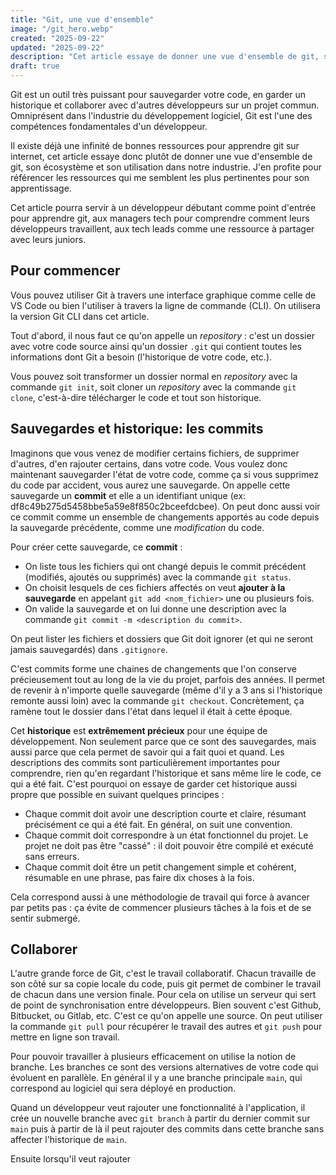 ```yaml
---
title: "Git, une vue d'ensemble"
image: "/git_hero.webp"
created: "2025-09-22"
updated: "2025-09-22"
description: "Cet article essaye de donner une vue d'ensemble de git, son écosystème et son utilisation dans notre industrie. J'en profite pour référencer les ressources qui me semblent les plus pertinentes pour son apprentissage."
draft: true
---
```


Git est un outil très puissant pour sauvegarder votre code, en garder un historique et collaborer avec d'autres développeurs sur un projet commun. Omniprésent dans l'industrie du développement logiciel, Git est l'une des compétences fondamentales d'un développeur.

Il existe déjà une infinité de bonnes ressources pour apprendre git sur internet, cet article essaye donc plutôt de donner une vue d'ensemble de git, son écosystème et son utilisation dans notre industrie. J'en profite pour référencer les ressources qui me semblent les plus pertinentes pour son apprentissage.

Cet article pourra servir à un développeur débutant comme point d'entrée pour apprendre git, aux managers tech pour comprendre comment leurs développeurs travaillent, aux tech leads comme une ressource à partager avec leurs juniors.

## Pour commencer

Vous pouvez utiliser Git à travers une interface graphique comme celle de VS Code ou bien l'utiliser à travers la ligne de commande (CLI). On utilisera la version Git CLI dans cet article.

Tout d'abord, il nous faut ce qu'on appelle un _repository_ : c'est un dossier avec votre code source ainsi qu'un dossier `.git` qui contient toutes les informations dont Git a besoin (l'historique de votre code, etc.).

Vous pouvez soit transformer un dossier normal en _repository_ avec la commande `git init`, soit cloner un _repository_ avec la commande `git clone`, c'est-à-dire télécharger le code et tout son historique.

## Sauvegardes et historique: les commits

Imaginons que vous venez de modifier certains fichiers, de supprimer d'autres, d'en rajouter certains, dans votre code. Vous voulez donc maintenant sauvegarder l'état de votre code, comme ça si vous supprimez du code par accident, vous aurez une sauvegarde. On appelle cette sauvegarde un **commit** et elle a un identifiant unique (ex: df8c49b275d5458bbe5a59e8f850c2bceefdcbee). On peut donc aussi voir ce commit comme un ensemble de changements apportés au code depuis la sauvegarde précédente, comme une _modification_ du code.

Pour créer cette sauvegarde, ce **commit** :

- On liste tous les fichiers qui ont changé depuis le commit précédent (modifiés, ajoutés ou supprimés) avec la commande `git status`.
- On choisit lesquels de ces fichiers affectés on veut **ajouter à la sauvegarde** en appelant `git add <nom_fichier>` une ou plusieurs fois.
- On valide la sauvegarde et on lui donne une description avec la commande `git commit -m <description du commit>`.

On peut lister les fichiers et dossiers que Git doit ignorer (et qui ne seront jamais sauvegardés) dans `.gitignore`.

C'est commits forme une chaines de changements que l'on conserve précieusement tout au long de la vie du projet, parfois des années. Il permet de revenir à n'importe quelle sauvegarde (même d'il y a 3 ans si l'historique remonte aussi loin) avec la commande `git checkout`. Concrètement, ça ramène tout le dossier dans l'état dans lequel il était à cette époque.

Cet **historique** est **extrêmement précieux** pour une équipe de développement. Non seulement parce que ce sont des sauvegardes, mais aussi parce que cela permet de savoir qui a fait quoi et quand. Les descriptions des commits sont particulièrement importantes pour comprendre, rien qu'en regardant l'historique et sans même lire le code, ce qui a été fait.
C'est pourquoi on essaye de garder cet historique aussi propre que possible en suivant quelques principes :

- Chaque commit doit avoir une description courte et claire, résumant précisément ce qui a été fait. En général, on suit une convention.
- Chaque commit doit correspondre à un état fonctionnel du projet. Le projet ne doit pas être "cassé" : il doit pouvoir être compilé et exécuté sans erreurs.
- Chaque commit doit être un petit changement simple et cohérent, résumable en une phrase, pas faire dix choses à la fois.

Cela correspond aussi à une méthodologie de travail qui force à avancer par petits pas : ça évite de commencer plusieurs tâches à la fois et de se sentir submergé.

## Collaborer

L'autre grande force de Git, c'est le travail collaboratif. Chacun travaille de son côté sur sa copie locale du code, puis git permet de combiner le travail de chacun dans une version finale.
Pour cela on utilise un serveur qui sert de point de synchronisation entre développeurs. Bien souvent c'est Github, Bitbucket, ou Gitlab, etc. C'est ce qu'on appelle une source.
On peut utiliser la commande `git pull` pour récupérer le travail des autres et `git push` pour mettre en ligne son travail.

Pour pouvoir travailler à plusieurs efficacement on utilise la notion de branche. Les branches ce sont des versions alternatives de votre code qui évoluent en parallèle.
En général il y a une branche principale `main`, qui correspond au logiciel qui sera déployé en production.

Quand un développeur veut rajouter une fonctionnalité à l'application, il crée un nouvelle branche avec `git branch` à partir du dernier commit sur `main` puis à partir de là il peut rajouter des commits dans cette branche sans affecter l'historique de `main`.

Ensuite lorsqu'il veut rajouter
